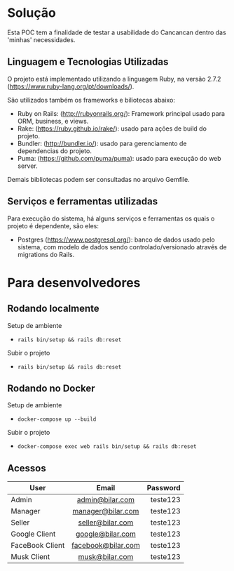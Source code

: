 # Solução

Esta POC tem a finalidade de testar a usabilidade do Cancancan dentro das 'minhas' necessidades.

## Linguagem e Tecnologias Utilizadas

O projeto está implementado utilizando a linguagem Ruby, na versão 2.7.2 (https://www.ruby-lang.org/pt/downloads/).

São utilizados também os frameworks e biliotecas abaixo:
- Ruby on Rails: (http://rubyonrails.org/): Framework principal usado para ORM, business, e views.
- Rake: (https://ruby.github.io/rake/): usado para ações de build do projeto.
- Bundler: (http://bundler.io/): usado para gerenciamento de dependencias do projeto.
- Puma: (https://github.com/puma/puma): usado para execução do web server.

Demais bibliotecas podem ser consultadas no arquivo Gemfile.

## Serviços e ferramentas utilizadas

Para execução do sistema, há alguns serviços e ferramentas os quais o projeto é dependente, são eles:
- Postgres (https://www.postgresql.org/): banco de dados usado pelo sistema, com modelo de dados sendo controlado/versionado através de migrations do Rails.

# Para desenvolvedores

## Rodando localmente

Setup de ambiente

- `rails bin/setup && rails db:reset`

Subir o projeto

- `rails bin/setup && rails db:reset`

## Rodando no Docker

Setup de ambiente

- `docker-compose up --build`

Subir o projeto

- `docker-compose exec web rails bin/setup && rails db:reset`

## Acessos

| User            | Email               | Password |
| ----------------|:-------------------:|---------:|
| Admin           | admin@bilar.com     | teste123 |
| Manager         | manager@bilar.com   | teste123 |
| Seller          | seller@bilar.com    | teste123 |
| Google Client   | google@bilar.com    | teste123 |
| FaceBook Client | facebook@bilar.com  | teste123 |
| Musk Client     | musk@bilar.com      | teste123 |
